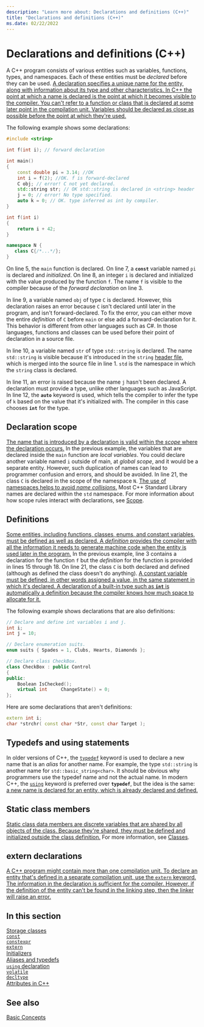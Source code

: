 ```yaml
---
description: "Learn more about: Declarations and definitions (C++)"
title: "Declarations and definitions (C++)"
ms.date: 02/22/2022
---
```

# Declarations and definitions (C++)

A C++ program consists of various entities such as variables, functions, types, and namespaces. Each of these entities must be *declared* before they can be used. <ins>A declaration specifies a unique name for the entity, along with information about its type and other characteristics. In C++ the point at which a name is declared is the point at which it becomes visible to the compiler. You can't refer to a function or class that is declared at some later point in the compilation unit. Variables should be declared as close as possible before the point at which they're used.</ins>

The following example shows some declarations:

```cpp
#include <string>

int f(int i); // forward declaration

int main()
{
    const double pi = 3.14; //OK
    int i = f(2); //OK. f is forward-declared
    C obj; // error! C not yet declared.
    std::string str; // OK std::string is declared in <string> header
    j = 0; // error! No type specified.
    auto k = 0; // OK. type inferred as int by compiler.
}

int f(int i)
{
    return i + 42;
}

namespace N {
   class C{/*...*/};
}
```

On line 5, the `main` function is declared. On line 7, a **`const`** variable named `pi` is declared and *initialized*. On line 8, an integer `i` is declared and initialized with the value produced by the function `f`. The name `f` is visible to the compiler because of the *forward declaration* on line 3.

In line 9, a variable named `obj` of type `C` is declared. However, this declaration raises an error because `C` isn't declared until later in the program, and isn't forward-declared. To fix the error, you can either move the entire *definition* of `C` before `main` or else add a forward-declaration for it. This behavior is different from other languages such as C#. In those languages, functions and classes can be used before their point of declaration in a source file.

In line 10, a variable named `str` of type `std::string` is declared. The name `std::string` is visible because it's introduced in the `string` [header file](header-files-cpp.md), which is merged into the source file in line 1. `std` is the namespace in which the `string` class is declared.

In line 11, an error is raised because the name `j` hasn't been declared. A declaration must provide a type, unlike other languages such as JavaScript. In line 12, the **`auto`** keyword is used, which tells the compiler to infer the type of `k` based on the value that it's initialized with. The compiler in this case chooses **`int`** for the type.  

## Declaration scope

<ins>The name that is introduced by a declaration is valid within the *scope* where the declaration occurs.</ins> In the previous example, the variables that are declared inside the `main` function are *local variables*. You could declare another variable named `i` outside of main, at *global scope*, and it would be a separate entity. However, such duplication of names can lead to programmer confusion and errors, and should be avoided. In line 21, the class `C` is declared in the scope of the namespace `N`. <ins>The use of namespaces helps to avoid *name collisions*.</ins> Most C++ Standard Library names are declared within the `std` namespace. For more information about how scope rules interact with declarations, see [Scope](../cpp/scope-visual-cpp.md).

## Definitions

<ins>Some entities, including functions, classes, enums, and constant variables, must be defined as well as declared. A *definition* provides the compiler with all the information it needs to generate machine code when the entity is used later in the program.</ins> In the previous example, line 3 contains a declaration for the function `f` but the *definition* for the function is provided in lines 15 through 18. On line 21, the class `C` is both declared and defined (although as defined the class doesn't do anything). <ins>A constant variable must be defined, in other words assigned a value, in the same statement in which it's declared. A declaration of a built-in type such as **`int`** is automatically a definition because the compiler knows how much space to allocate for it.</ins>

The following example shows declarations that are also definitions:

```cpp
// Declare and define int variables i and j.
int i;
int j = 10;

// Declare enumeration suits.
enum suits { Spades = 1, Clubs, Hearts, Diamonds };

// Declare class CheckBox.
class CheckBox : public Control
{
public:
    Boolean IsChecked();
    virtual int     ChangeState() = 0;
};
```

Here are some declarations that aren't definitions:

```cpp
extern int i;
char *strchr( const char *Str, const char Target );
```

## Typedefs and using statements

In older versions of C++, the [`typedef`](aliases-and-typedefs-cpp.md) keyword is used to declare a new name that is an *alias* for another name. For example, the type `std::string` is another name for `std::basic_string<char>`. It should be obvious why programmers use the typedef name and not the actual name. In modern C++, the [`using`](aliases-and-typedefs-cpp.md) keyword is preferred over **`typedef`**, but the idea is the same: <ins>a new name is declared for an entity, which is already declared and defined.</ins>

## Static class members

<ins>Static class data members are discrete variables that are shared by all objects of the class. Because they're shared, they must be defined and initialized outside the class definition.</ins> For more information, see [Classes](../cpp/classes-and-structs-cpp.md).

## extern declarations

<ins>A C++ program might contain more than one [compilation unit](header-files-cpp.md). To declare an entity that's defined in a separate compilation unit, use the [`extern`](extern-cpp.md) keyword. The information in the declaration is sufficient for the compiler. However, if the definition of the entity can't be found in the linking step, then the linker will raise an error.</ins>

## In this section

[Storage classes](storage-classes-cpp.md)\
[`const`](const-cpp.md)\
[`constexpr`](constexpr-cpp.md)\
[`extern`](extern-cpp.md)\
[Initializers](initializers.md)\
[Aliases and typedefs](aliases-and-typedefs-cpp.md)\
[`using` declaration](using-declaration.md)\
[`volatile`](volatile-cpp.md)\
[`decltype`](decltype-cpp.md)\
[Attributes in C++](attributes.md)

## See also

[Basic Concepts](../cpp/basic-concepts-cpp.md)
